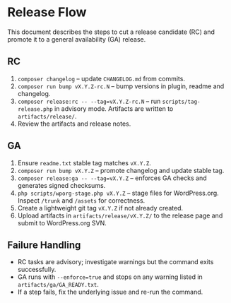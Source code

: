 # Release Flow

This document describes the steps to cut a release candidate (RC) and promote it to a general availability (GA) release.

## RC
1. `composer changelog` – update `CHANGELOG.md` from commits.
2. `composer run bump vX.Y.Z-rc.N` – bump versions in plugin, readme and changelog.
3. `composer release:rc -- --tag=vX.Y.Z-rc.N` – run `scripts/tag-release.php` in advisory mode. Artifacts are written to `artifacts/release/`.
4. Review the artifacts and release notes.

## GA
1. Ensure `readme.txt` stable tag matches `vX.Y.Z`.
2. `composer run bump vX.Y.Z` – promote changelog and update stable tag.
3. `composer release:ga -- --tag=vX.Y.Z` – enforces GA checks and generates signed checksums.
4. `php scripts/wporg-stage.php vX.Y.Z` – stage files for WordPress.org. Inspect `/trunk` and `/assets` for correctness.
5. Create a lightweight git tag `vX.Y.Z` if not already created.
6. Upload artifacts in `artifacts/release/vX.Y.Z/` to the release page and submit to WordPress.org SVN.

## Failure Handling
- RC tasks are advisory; investigate warnings but the command exits successfully.
- GA runs with `--enforce=true` and stops on any warning listed in `artifacts/ga/GA_READY.txt`.
- If a step fails, fix the underlying issue and re-run the command.
